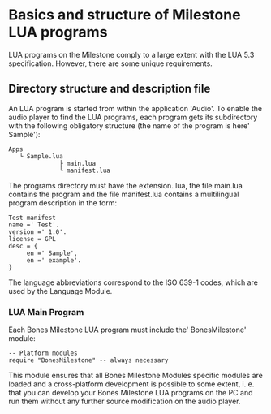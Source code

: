 # Basics and structure of Milestone LUA programs

LUA programs on the Milestone comply to a large extent with the LUA 5.3 specification. However, there are some unique requirements.

## Directory structure and description file

An LUA program is started from within the application 'Audio'. To enable the audio player to find the LUA programs,
each program gets its subdirectory with the following obligatory structure (the name of the program is here' Sample'):

    Apps
       └ Sample.lua
                  ├ main.lua
                  └ manifest.lua
                         
The programs directory must have the extension. lua, the file main.lua contains the program and the file manifest.lua 
contains a multilingual program description in the form:

    Test manifest
    name =' Test'.
    version =' 1.0'.
    license = GPL
    desc = {
         en =' Sample',
         en =' example'.
    }

The language abbreviations correspond to the ISO 639-1 codes, which are used by the Language Module.

### LUA Main Program
Each Bones Milestone LUA program must include the' BonesMilestone' module:

    -- Platform modules
    require "BonesMilestone" -- always necessary 

This module ensures that all Bones Milestone Modules specific modules are loaded and a cross-platform development is possible
to some extent, i. e. that you can develop your Bones Milestone LUA programs on the PC and run them without any further source
modification on the audio player.
